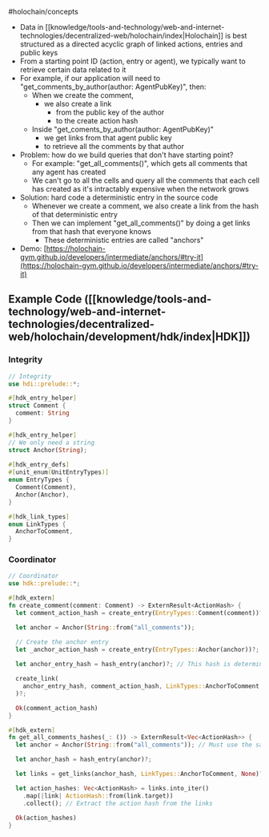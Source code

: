 #holochain/concepts 


- Data in [[knowledge/tools-and-technology/web-and-internet-technologies/decentralized-web/holochain/index|Holochain]] is best structured as a directed acyclic graph of linked actions, entries and public keys
- From a starting point ID (action, entry or agent), we typically want to retrieve certain data related to it
- For example, if our application will need to "get_comments_by_author(author: AgentPubKey)", then:
    - When we create the comment,
        - we also create a link
            - from the public key of the author
            - to the create action hash
    - Inside "get_coments_by_author(author: AgentPubKey)"
        - we get links from that agent public key
        - to retrieve all the comments by that author
- Problem: how do we build queries that don't have starting point?
    - For example: "get_all_comments()", which gets all comments that any agent has created
    - We can't go to all the cells and query all the comments that each cell has created as it's intractably expensive when the network grows
- Solution: hard code a deterministic entry in the source code
    - Whenever we create a comment, we also create a link from the hash of that deterministic entry
    - Then we can implement "get_all_comments()" by doing a get links from that hash that everyone knows
        - These deterministic entries are called "anchors"
- Demo: [https://holochain-gym.github.io/developers/intermediate/anchors/#try-it](https://holochain-gym.github.io/developers/intermediate/anchors/#try-it)

## Example Code ([[knowledge/tools-and-technology/web-and-internet-technologies/decentralized-web/holochain/development/hdk/index|HDK]])
### Integrity
``` rust
// Integrity
use hdi::prelude::*;

#[hdk_entry_helper]
struct Comment {
  comment: String
}

#[hdk_entry_helper]
// We only need a string
struct Anchor(String);
  
#[hdk_entry_defs]
#[unit_enum(UnitEntryTypes)]
enum EntryTypes { 
  Comment(Comment),
  Anchor(Anchor),
}

#[hdk_link_types]
enum LinkTypes { 
  AnchorToComment,
}
```
### Coordinator
``` rust
// Coordinator
use hdk::prelude::*;

#[hdk_extern]
fn create_comment(comment: Comment) -> ExternResult<ActionHash> {
  let comment_action_hash = create_entry(EntryTypes::Comment(comment))?;

  let anchor = Anchor(String::from("all_comments"));

  // Create the anchor entry
  let _anchor_action_hash = create_entry(EntryTypes::Anchor(anchor))?;
  
  let anchor_entry_hash = hash_entry(anchor)?; // This hash is deterministic

  create_link(
    anchor_entry_hash, comment_action_hash, LinkTypes::AnchorToComment, ()
  )?;

  Ok(comment_action_hash)
}

#[hdk_extern]
fn get_all_comments_hashes(_: ()) -> ExternResult<Vec<ActionHash>> {
  let anchor = Anchor(String::from("all_comments")); // Must use the same string as the create function

  let anchor_hash = hash_entry(anchor)?;

  let links = get_links(anchor_hash, LinkTypes::AnchorToComment, None)?; // Get all the links created above

  let action_hashes: Vec<ActionHash> = links.into_iter()
    .map(|link| ActionHash::from(link.target))
    .collect(); // Extract the action hash from the links
  
  Ok(action_hashes)
}  
```
